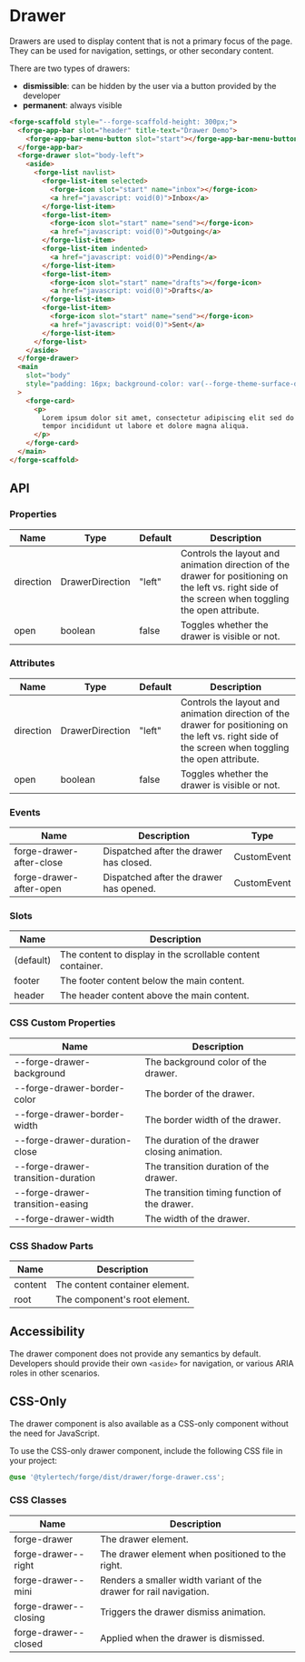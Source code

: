 # Drawer

Drawers are used to display content that is not a primary focus of the page. They can be used for navigation, settings, or other secondary content.

There are two types of drawers:
- **dismissible**: can be hidden by the user via a button provided by the developer
- **permanent**: always visible

```html
<forge-scaffold style="--forge-scaffold-height: 300px;">
  <forge-app-bar slot="header" title-text="Drawer Demo">
    <forge-app-bar-menu-button slot="start"></forge-app-bar-menu-button>
  </forge-app-bar>
  <forge-drawer slot="body-left">
    <aside>
      <forge-list navlist>
        <forge-list-item selected>
          <forge-icon slot="start" name="inbox"></forge-icon>
          <a href="javascript: void(0)">Inbox</a>
        </forge-list-item>
        <forge-list-item>
          <forge-icon slot="start" name="send"></forge-icon>
          <a href="javascript: void(0)">Outgoing</a>
        </forge-list-item>
        <forge-list-item indented>
          <a href="javascript: void(0)">Pending</a>
        </forge-list-item>
        <forge-list-item>
          <forge-icon slot="start" name="drafts"></forge-icon>
          <a href="javascript: void(0)">Drafts</a>
        </forge-list-item>
        <forge-list-item>
          <forge-icon slot="start" name="send"></forge-icon>
          <a href="javascript: void(0)">Sent</a>
        </forge-list-item>
      </forge-list>
    </aside>
  </forge-drawer>
  <main
    slot="body"
    style="padding: 16px; background-color: var(--forge-theme-surface-dim);"
  >
    <forge-card>
      <p>
        Lorem ipsum dolor sit amet, consectetur adipiscing elit sed do eiusmod
        tempor incididunt ut labore et dolore magna aliqua.
      </p>
    </forge-card>
  </main>
</forge-scaffold>
```

## API

### Properties

| Name | Type | Default | Description |
|------|------|---------|-------------|
| direction | DrawerDirection | "left" | Controls the layout and animation direction of the drawer for positioning on the left vs. right side of the screen when toggling the open attribute. |
| open | boolean | false | Toggles whether the drawer is visible or not. |

### Attributes

| Name | Type | Default | Description |
|------|------|---------|-------------|
| direction | DrawerDirection | "left" | Controls the layout and animation direction of the drawer for positioning on the left vs. right side of the screen when toggling the open attribute. |
| open | boolean | false | Toggles whether the drawer is visible or not. |

### Events

| Name | Description | Type |
|------|-------------|------|
| forge-drawer-after-close | Dispatched after the drawer has closed. | CustomEvent<void> |
| forge-drawer-after-open | Dispatched after the drawer has opened. | CustomEvent<void> |

### Slots

| Name | Description |
|------|-------------|
| (default) | The content to display in the scrollable content container. |
| footer | The footer content below the main content. |
| header | The header content above the main content. |

### CSS Custom Properties

| Name | Description |
|------|-------------|
| --forge-drawer-background | The background color of the drawer. |
| --forge-drawer-border-color | The border of the drawer. |
| --forge-drawer-border-width | The border width of the drawer. |
| --forge-drawer-duration-close | The duration of the drawer closing animation. |
| --forge-drawer-transition-duration | The transition duration of the drawer. |
| --forge-drawer-transition-easing | The transition timing function of the drawer. |
| --forge-drawer-width | The width of the drawer. |

### CSS Shadow Parts

| Name | Description |
|------|-------------|
| content | The content container element. |
| root | The component's root element. |

## Accessibility

The drawer component does not provide any semantics by default. Developers should provide their own `<aside>` for navigation, or various ARIA roles in other scenarios.

## CSS-Only

The drawer component is also available as a CSS-only component without the need for JavaScript.

To use the CSS-only drawer component, include the following CSS file in your project:

```scss
@use '@tylertech/forge/dist/drawer/forge-drawer.css';
```

### CSS Classes

| Name | Description |
|------|-------------|
| forge-drawer | The drawer element. |
| forge-drawer--right | The drawer element when positioned to the right. |
| forge-drawer--mini | Renders a smaller width variant of the drawer for rail navigation. |
| forge-drawer--closing | Triggers the drawer dismiss animation. |
| forge-drawer--closed | Applied when the drawer is dismissed. |
